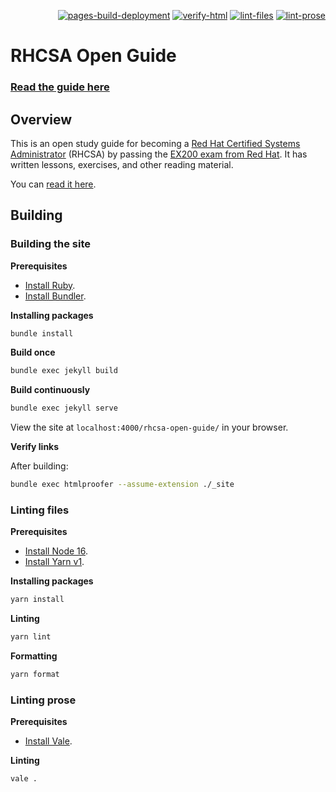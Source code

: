 <p align="right">
  <a href="https://github.com/rbong/rhcsa-open-guide/actions/workflows/pages/pages-build-deployment"><img src="https://github.com/rbong/rhcsa-open-guide/actions/workflows/pages/pages-build-deployment/badge.svg" alt="pages-build-deployment"></a>
  <a href="https://github.com/rbong/rhcsa-open-guide/actions/workflows/verify-html.yml"><img src="https://github.com/rbong/rhcsa-open-guide/actions/workflows/verify-html.yml/badge.svg" alt="verify-html"></a>
  <a href="https://github.com/rbong/rhcsa-open-guide/actions/workflows/lint-files.yml"><img src="https://github.com/rbong/rhcsa-open-guide/actions/workflows/lint-files.yml/badge.svg" alt="lint-files"></a>
  <a href="https://github.com/rbong/rhcsa-open-guide/actions/workflows/lint-prose.yml"><img src="https://github.com/rbong/rhcsa-open-guide/actions/workflows/lint-prose.yml/badge.svg" alt="lint-prose"></a>
</p>

# RHCSA Open Guide

### [Read the guide here](http://rbong.github.io/rhcsa-open-guide)

## Overview

This is an open study guide for becoming a [Red Hat Certified Systems Administrator](https://www.redhat.com/en/services/certification/rhcsa) (RHCSA)
by passing the [EX200 exam from Red Hat](https://www.redhat.com/en/services/training/ex200-red-hat-certified-system-administrator-rhcsa-exam).
It has written lessons, exercises, and other reading material.

You can [read it here](http://rbong.github.io/rhcsa-open-guide).

## Building

### Building the site

**Prerequisites**

- [Install Ruby](https://www.ruby-lang.org/en/documentation/installation/).
- [Install Bundler](https://bundler.io/).

**Installing packages**

```sh
bundle install
```

**Build once**

```sh
bundle exec jekyll build
```

**Build continuously**

```sh
bundle exec jekyll serve
```

View the site at `localhost:4000/rhcsa-open-guide/` in your browser.

**Verify links**

After building:

```sh
bundle exec htmlproofer --assume-extension ./_site
```

### Linting files

**Prerequisites**

- [Install Node 16](https://nodejs.org/en/download/).
- [Install Yarn v1](https://classic.yarnpkg.com/lang/en/docs/install).

**Installing packages**

```sh
yarn install
```

**Linting**

```sh
yarn lint
```

**Formatting**

```sh
yarn format
```

### Linting prose

**Prerequisites**

- [Install Vale](https://vale.sh/docs/vale-cli/installation/).

**Linting**

```sh
vale .
```
